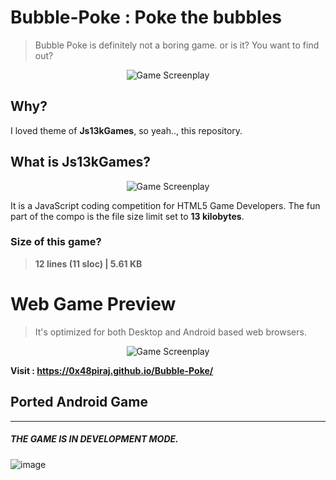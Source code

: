 # Bubble-Poke : Poke the bubbles
> Bubble Poke is definitely not a boring game. or is it? You want to find out?

<p align="center"> 
<img align="center" src="https://user-images.githubusercontent.com/5800726/44961627-eaa8f600-af31-11e8-80a7-9a9bcf3e1587.png" alt="Game Screenplay">
</p>




## Why?
I loved theme of **Js13kGames**, so yeah.., this repository. 


## What is Js13kGames?

<p align="center"> 
<img align="center" src="https://2018.js13kgames.com/img/logo.png" alt="Game Screenplay">
</p>


It is a JavaScript coding competition for HTML5 Game Developers. The fun part of the compo is the file size limit set to **13 kilobytes**.

### Size of this game?

> **12 lines (11 sloc) | 5.61 KB**


# Web Game Preview

> It's optimized for both Desktop and Android based web browsers.

<p align="center"> 
<img align="center" src="https://user-images.githubusercontent.com/5800726/44960336-5b90e380-af1b-11e8-92d5-5070dabb01b0.gif" alt="Game Screenplay">
</p>

**Visit : https://0x48piraj.github.io/Bubble-Poke/**


## Ported Android Game


---

##### THE GAME IS IN DEVELOPMENT MODE.

![image](https://user-images.githubusercontent.com/5800726/44961697-e3ceb300-af32-11e8-9ae2-355dd2aa9577.png)

